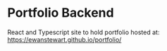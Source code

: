 # Portfolio Backend
React and Typescript site to hold portfolio hosted at:
  https://ewanstewart.github.io/portfolio/
